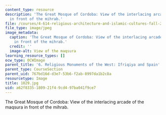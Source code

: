 ```yaml
---
content_type: resource
description: 'The Great Mosque of Cordoba: View of the interlacing arcade of the maqsura
  in front of the mihrab.'
file: /courses/4-614-religious-architecture-and-islamic-cultures-fall-2002/a62f8335180921f49cd497ba041f9ce7_1029.jpg
file_type: image/jpeg
image_metadata:
  caption: 'The Great Mosque of Cordoba: View of the interlacing arcade of the maqsura
    in front of the mihrab.'
  credit: ''
  image-alt: View of the maqsura
learning_resource_types: []
ocw_type: OCWImage
parent_title: '6. Religious Monuments of the West: Ifriqiya and Spain'
parent_type: CourseSection
parent_uid: 767bd16d-d3e7-53b6-f2ab-8997da1b2c8a
resourcetype: Image
title: 1029.jpg
uid: a62f8335-1809-21f4-9cd4-97ba041f9ce7
---
```

The Great Mosque of Cordoba: View of the interlacing arcade of the maqsura in front of the mihrab.

